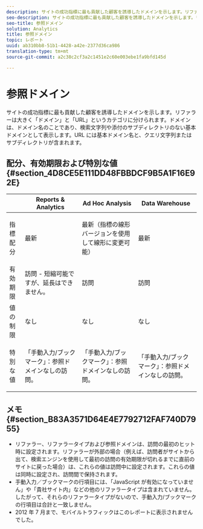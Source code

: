 ```yaml
---
description: サイトの成功指標に最も貢献した顧客を誘導したドメインを示します。リファラーは、ドメインとURLの2つの主なカテゴリに分類されます。 ドメインは、ドメイン名のことであり、検索文字列や添付のサブディレクトリのない基本ドメインとして表示します。URL には基本ドメイン名と、クエリ文字列またはサブディレクトリが含まれます。
seo-description: サイトの成功指標に最も貢献した顧客を誘導したドメインを示します。リファラーは、ドメインとURLの2つの主なカテゴリに分類されます。 ドメインは、ドメイン名のことであり、検索文字列や添付のサブディレクトリのない基本ドメインとして表示します。URL には基本ドメイン名と、クエリ文字列またはサブディレクトリが含まれます。
seo-title: 参照ドメイン
solution: Analytics
title: 参照ドメイン
topic: レポート
uuid: ab310bb8-51b1-4428-a42e-2377d36ca986
translation-type: tm+mt
source-git-commit: a2c38c2cf3a2c1451e2c60e003ebe1fa9bfd145d

---
```



# 参照ドメイン

サイトの成功指標に最も貢献した顧客を誘導したドメインを示します。リファラーは大きく「ドメイン」と「URL」というカテゴリに分けられます。ドメインは、ドメイン名のことであり、検索文字列や添付のサブディレクトリのない基本ドメインとして表示します。URL には基本ドメイン名と、クエリ文字列またはサブディレクトリが含まれます。

## 配分、有効期限および特別な値 {#section_4D8CE5E111DD48FBBDCF9B5A1F16E92E}

<table id="table_EC7423532C7E44DE97B7FC0321585A2B"> 
 <thead> 
  <tr> 
   <th colname="col1" class="entry"> </th> 
   <th colname="col2" class="entry"> Reports &amp; Analytics </th> 
   <th colname="col3" class="entry"> Ad Hoc Analysis </th> 
   <th colname="col4" class="entry"> Data Warehouse </th> 
  </tr>
 </thead>
 <tbody> 
  <tr> 
   <td colname="col1"> 指標配分 </td> 
   <td colname="col2"> <p>最新 </p> </td> 
   <td colname="col3"> <p>最新（指標の線形バージョンを使用して線形に変更可能） </p> </td> 
   <td colname="col4"> <p>最新 </p> </td> 
  </tr> 
  <tr> 
   <td colname="col1"> 有効期限 </td> 
   <td colname="col2"> 訪問 - 短縮可能ですが、延長はできません。 </td> 
   <td colname="col3"> 訪問 </td> 
   <td colname="col4"> 訪問 </td> 
  </tr> 
  <tr> 
   <td colname="col1"> 値の制限 </td> 
   <td colname="col2"> なし </td> 
   <td colname="col3"> なし </td> 
   <td colname="col4"> なし </td> 
  </tr> 
  <tr> 
   <td colname="col1"> 特別な値 </td> 
   <td colname="col2"> <p>「手動入力/ブックマーク」：参照ドメインなしの訪問。 </p> </td> 
   <td colname="col3"> <p>「手動入力/ブックマーク」：参照ドメインなしの訪問。 </p> </td> 
   <td colname="col4"> <p>「手動入力/ブックマーク」：参照ドメインなしの訪問。 </p> </td> 
  </tr> 
 </tbody> 
</table>

## メモ {#section_B83A3571D64E4E7792712FAF740D7955}

* リファラー、リファラータイプおよび参照ドメインは、訪問の最初のヒット時に設定されます。リファラーが外部の場合（例えば、訪問者がサイトから出て、検索エンジンを使用して最初の訪問の有効期限が切れるまでに直前のサイトに戻った場合）は、これらの値は訪問中に設定されます。これらの値は同時に設定され、訪問間で保持されます。
* 手動入力／ブックマークの行項目には、「JavaScript が有効になっていません」や「貴社サイト内」などの他のリファラータイプは含まれていません。したがって、それらのリファラータイプがないので、手動入力/ブックマークの行項目は合計と一致しません。
* 2012 年 7 月まで、モバイルトラフィックはこのレポートに表示されませんでした。

